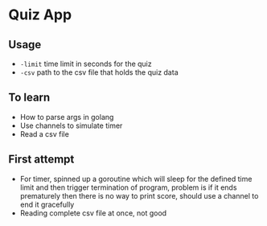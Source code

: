 # Quiz App


## Usage
- `-limit` time limit in seconds for the quiz
- `-csv` path to the csv file that holds the quiz data

## To learn

- How to parse args in golang
- Use channels to simulate timer
- Read a csv file

## First attempt

- For timer, spinned up a goroutine which will sleep for the defined time limit and then trigger termination of program, problem is if it ends prematurely then there is no way to print score, should use a channel to end it gracefully
- Reading complete csv file at once, not good






